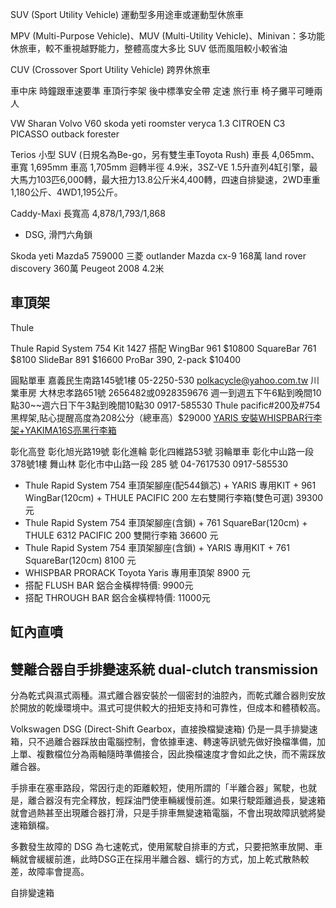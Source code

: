 SUV (Sport Utility Vehicle) 運動型多用途車或運動型休旅車

MPV (Multi-Purpose Vehicle)、MUV (Multi-Utility Vehicle)、Minivan：多功能休旅車，較不重視越野能力，整體高度大多比 SUV 低而風阻較小較省油

CUV (Crossover Sport Utility Vehicle) 跨界休旅車

車中床
時鐘跟車速要準
車頂行李架
後中標準安全帶
定速
旅行車
椅子攤平可睡兩人

VW Sharan
Volvo V60
skoda yeti
roomster
veryca 1.3
CITROEN C3 PICASSO
outback
forester

Terios 小型 SUV (日規名為Be-go，另有雙生車Toyota Rush) 車長 4,065mm、車寬 1,695mm 車高 1,705mm 迴轉半徑 4.9米，3SZ-VE 1.5升直列4缸引擎，最大馬力103匹6,000轉，最大扭力13.8公斤米4,400轉，四速自排變速，2WD車重1,180公斤、4WD1,195公斤。
 
Caddy-Maxi 長寬高 4,878/1,793/1,868 
* DSG, 滑門六角鎖

Skoda yeti
Mazda5 759000
三菱 outlander
Mazda cx-9 168萬
land rover discovery 360萬
Peugeot 2008 4.2米

## 車頂架
Thule

Thule Rapid System 754
Kit 1427
搭配 WingBar 961 $10800
SquareBar 761 $8100
SlideBar 891 $16600
ProBar 390, 2-pack $10400

圓點單車 嘉義民生南路145號1樓 05-2250-530 polkacycle@yahoo.com.tw
川業車房 大林忠孝路651號 2656482或0928359676 週一到週五下午6點到晚間10點30~~週六日下午3點到晚間10點30
0917-585530
Thule pacific#200及#754黑桿架,貼心提醒高度為208公分（總車高）$29000
[YARIS 安裝WHISPBAR行李架+YAKIMA16S亮黑行李箱](http://hoa520970.pixnet.net/blog/post/401561545-toyota-yaris-安裝whispbar行李架%2Byakima16s亮黑行李)

彰化高登 彰化旭光路19號
彰化進輪 彰化四維路53號
羽輪單車 彰化中山路一段378號1樓
舞山林 彰化市中山路一段 285 號 04-7617530 0917-585530
* Thule Rapid System 754 車頂架腳座(配544鎖芯) + YARIS 專用KIT + 961 WingBar(120cm) + THULE PACIFIC 200 左右雙開行李箱(雙色可選) 39300 元
* Thule Rapid System 754 車頂架腳座(含鎖) + 761 SquareBar(120cm) + THULE 6312 PACIFIC 200 雙開行李箱 36600 元
* Thule Rapid System 754 車頂架腳座(含鎖) + YARIS 專用KIT + 761 SquareBar(120cm) 8100 元
* WHISPBAR PRORACK Toyota Yaris 專用車頂架 8900 元
* 搭配 FLUSH BAR 鋁合金橫桿特價: 9900元
* 搭配 THROUGH BAR 鋁合金橫桿特價: 11000元

## 缸內直噴

## 雙離合器自手排變速系統 dual-clutch transmission
分為乾式與濕式兩種。濕式離合器安裝於一個密封的油腔內，而乾式離合器則安放於開放的乾燥環境中。濕式可提供較大的扭矩支持和可靠性，但成本和體積較高。

Volkswagen DSG (Direct-Shift Gearbox，直接換檔變速箱) 仍是一具手排變速箱，只不過離合器踩放由電腦控制，會依據車速、轉速等訊號先做好換檔準備，加上單、複數檔位分為兩軸隨時準備接合，因此換檔速度才會如此之快，而不需踩放離合器。

手排車在塞車路段，常因行走的距離較短，使用所謂的「半離合器」駕駛，也就是，離合器沒有完全釋放，輕踩油門使車輛緩慢前進。如果行駛距離過長，變速箱就會過熱甚至出現離合器打滑，只是手排車無變速箱電腦，不會出現故障訊號將變速箱鎖檔。

多數發生故障的 DSG 為七速乾式，使用駕駛自排車的方式，只要把煞車放開、車輛就會緩緩前進，此時DSG正在採用半離合器、蠕行的方式，加上乾式散熱較差，故障率會提高。

自排變速箱
